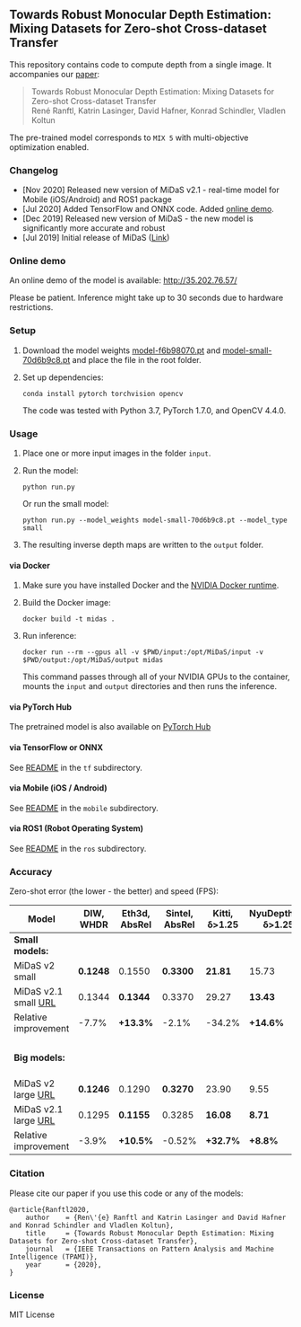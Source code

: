 ## Towards Robust Monocular Depth Estimation: Mixing Datasets for Zero-shot Cross-dataset Transfer

This repository contains code to compute depth from a single image. It accompanies our [paper](https://arxiv.org/abs/1907.01341v3):

>Towards Robust Monocular Depth Estimation: Mixing Datasets for Zero-shot Cross-dataset Transfer  
René Ranftl, Katrin Lasinger, David Hafner, Konrad Schindler, Vladlen Koltun

The pre-trained model corresponds to `MIX 5` with multi-objective optimization enabled.

### Changelog 
* [Nov 2020] Released new version of MiDaS v2.1 - real-time model for Mobile (iOS/Android) and ROS1 package
* [Jul 2020] Added TensorFlow and ONNX code. Added [online demo](http://35.202.76.57/).
* [Dec 2019] Released new version of MiDaS - the new model is significantly more accurate and robust
* [Jul 2019] Initial release of MiDaS ([Link](https://github.com/intel-isl/MiDaS/releases/tag/v1))

### Online demo

An online demo of the model is available: http://35.202.76.57/

Please be patient. Inference might take up to 30 seconds due to hardware restrictions.

### Setup 

1) Download the model weights [model-f6b98070.pt](https://github.com/intel-isl/MiDaS/releases/download/v2_1/model-f6b98070.pt) 
and [model-small-70d6b9c8.pt](https://github.com/intel-isl/MiDaS/releases/download/v2_1/model-small-70d6b9c8.pt) and place the
file in the root folder.

2) Set up dependencies: 

    ```shell
    conda install pytorch torchvision opencv
    ```

   The code was tested with Python 3.7, PyTorch 1.7.0, and OpenCV 4.4.0.

    
### Usage

1) Place one or more input images in the folder `input`.

2) Run the model:

    ```shell
    python run.py
    ```

    Or run the small model:

    ```shell
    python run.py --model_weights model-small-70d6b9c8.pt --model_type small
    ```

3) The resulting inverse depth maps are written to the `output` folder.


#### via Docker

1) Make sure you have installed Docker and the
   [NVIDIA Docker runtime](https://github.com/NVIDIA/nvidia-docker/wiki/Installation-\(Native-GPU-Support\)).

2) Build the Docker image:

    ```shell
    docker build -t midas .
    ```

3) Run inference:

    ```shell
    docker run --rm --gpus all -v $PWD/input:/opt/MiDaS/input -v $PWD/output:/opt/MiDaS/output midas
    ```

   This command passes through all of your NVIDIA GPUs to the container, mounts the
   `input` and `output` directories and then runs the inference.

#### via PyTorch Hub

The pretrained model is also available on [PyTorch Hub](https://pytorch.org/hub/intelisl_midas_v2/)

#### via TensorFlow or ONNX

See [README](https://github.com/intel-isl/MiDaS/tree/master/tf) in the `tf` subdirectory.

#### via Mobile (iOS / Android)

See [README](https://github.com/intel-isl/MiDaS/tree/master/mobile) in the `mobile` subdirectory.

#### via ROS1 (Robot Operating System)

See [README](https://github.com/intel-isl/MiDaS/tree/master/ros) in the `ros` subdirectory.


### Accuracy

Zero-shot error (the lower - the better) and speed (FPS):

| Model |  DIW, WHDR | Eth3d, AbsRel | Sintel, AbsRel | Kitti, δ>1.25 | NyuDepthV2, δ>1.25 | TUM, δ>1.25 | Speed, FPS |
|---|---|---|---|---|---|---|---|
| **Small models:** | | | | | | | iPhone 11 |
| MiDaS v2 small | **0.1248** | 0.1550 | **0.3300** | **21.81** | 15.73 | 17.00 | 0.6 |
| MiDaS v2.1 small [URL](https://github.com/intel-isl/MiDaS/releases/download/v2_1/model-small-70d6b9c8.pt) | 0.1344 | **0.1344** | 0.3370 | 29.27 | **13.43** | **14.53** | 30 |
| Relative improvement | -7.7% | **+13.3%** | -2.1% | -34.2% | **+14.6%** | **+14.5%** | **50x** |
| | | | | | | |
| **Big models:** | | | | | | | GPU RTX 2080Ti |
| MiDaS v2 large [URL](https://github.com/intel-isl/MiDaS/releases/download/v2/model-f46da743.pt) | **0.1246** | 0.1290 | **0.3270** | 23.90 | 9.55 | 14.29 | 59 |
| MiDaS v2.1 large [URL](https://github.com/intel-isl/MiDaS/releases/download/v2_1/model-f6b98070.pt) | 0.1295 | **0.1155** | 0.3285 | **16.08** | **8.71** | **12.51** | 59 |
| Relative improvement | -3.9% | **+10.5%** | -0.52% | **+32.7%** | **+8.8%** | **+12.5%** | 1x |


### Citation

Please cite our paper if you use this code or any of the models:
```
@article{Ranftl2020,
	author    = {Ren\'{e} Ranftl and Katrin Lasinger and David Hafner and Konrad Schindler and Vladlen Koltun},
	title     = {Towards Robust Monocular Depth Estimation: Mixing Datasets for Zero-shot Cross-dataset Transfer},
	journal   = {IEEE Transactions on Pattern Analysis and Machine Intelligence (TPAMI)},
	year      = {2020},
}
```


### License 

MIT License 
